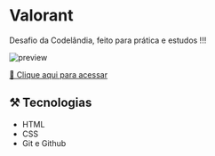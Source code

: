 # Valorant
Desafio da Codelândia, feito para prática e estudos !!!


![preview](./)




[ 🔗 Clique aqui para acessar](https://cosmic-boba-0cf819.netlify.app/)




## ⚒️ Tecnologias 

- HTML
- CSS
- Git e Github
